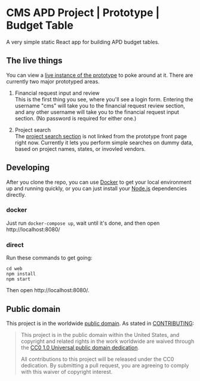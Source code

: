 # CMS APD Project | Prototype | Budget Table

A very simple static React app for building APD budget tables.

## The live things

You can view a [live instance of the prototype](https://mmis-financial-requests.app.cloud.gov/) to poke
around at it.  There are currently two major prototyped areas.

1. Financial request input and review  
  This is the first thing you see, where you'll see a login form.  Entering the username "cms"
  will take you to the financial request review section, and any other username will take you
  to the financial request input section.  (No password is required for either one.)

2. Project search  
  The [project search section](https://mmis-financial-requests.app.cloud.gov/#/search) is not linked from
  the prototype front page right now.  Currently it lets you perform simple searches on dummy data, based
  on project names, states, or invovled vendors.

## Developing

After you clone the repo, you can use [Docker](https://www.docker.com/) to get your local environment
up and running quickly, or you can just install your [Node.js](https://nodejs.org) dependencies directly.

### docker

Just run `docker-compose up`, wait until it's done, and then open http://localhost:8080/

### direct

Run these commands to get going:
```
cd web
npm install
npm start
```

Then open http://localhost:8080/.

## Public domain

This project is in the worldwide [public domain](LICENSE.md).   As stated in [CONTRIBUTING](CONTRIBUTING.md):

> This project is in the public domain within   the United States, and copyright and related rights in the
> work worldwide are waived through the
> [CC0 1.0 Universal public domain dedication](https://creativecommons.org/publicdomain/zero/1.0/).  
>
> All contributions to this project will be released under the CC0 dedication. By submitting a pull request,
> you are agreeing to comply with this waiver of copyright interest.
